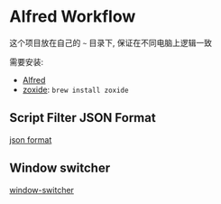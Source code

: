 # Alfred Workflow

这个项目放在自己的 `~` 目录下, 保证在不同电脑上逻辑一致

需要安装:

- [Alfred](https://www.alfredapp.com/)
- [zoxide](https://github.com/ajeetdsouza/zoxide): `brew install zoxide`

## Script Filter JSON Format

[json format](https://www.alfredapp.com/help/workflows/inputs/script-filter/json/?utm_source=chatgpt.com)

## Window switcher

[window-switcher](https://alfred.app/workflows/alfredapp/window-switcher/)

